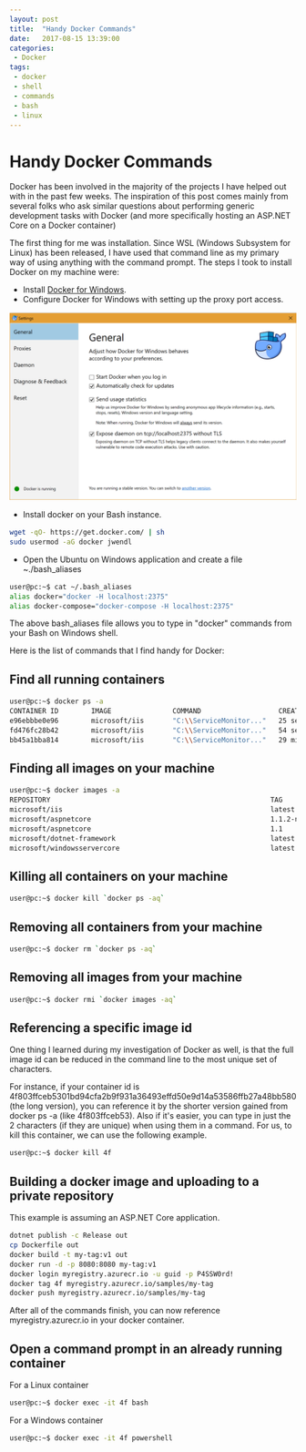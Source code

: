 ```yaml
---
layout: post
title:  "Handy Docker Commands"
date:   2017-08-15 13:39:00
categories:
 - Docker
tags:
 - docker
 - shell
 - commands
 - bash
 - linux
---
```

# Handy Docker Commands

Docker has been involved in the majority of the projects I have helped out with in the past few weeks. The inspiration of this post comes mainly from several folks who ask similar questions about performing generic development tasks with Docker (and more specifically hosting an ASP.NET Core on a Docker container)

The first thing for me was installation. Since WSL (Windows Subsystem for Linux) has been released, I have used that command line as my primary way of using anything with the command prompt. The steps I took to install Docker on my machine were:

* Install [Docker for Windows](https://docs.docker.com/docker-for-windows/install/).
* Configure Docker for Windows with setting up the proxy port access.

![Docker for Windows Settings](/images/docker-settings.png)

* Install docker on your Bash instance.

``` bash
wget -qO- https://get.docker.com/ | sh
sudo usermod -aG docker jwendl
```

* Open the Ubuntu on Windows application and create a file ~./bash_aliases

``` bash
user@pc:~$ cat ~/.bash_aliases
alias docker="docker -H localhost:2375"
alias docker-compose="docker-compose -H localhost:2375"
```

The above bash_aliases file allows you to type in "docker" commands from your Bash on Windows shell.

Here is the list of commands that I find handy for Docker:

## Find all running containers

``` bash
user@pc:~$ docker ps -a
CONTAINER ID        IMAGE               COMMAND                   CREATED             STATUS                  PORTS               NAMES
e96ebbbe0e96        microsoft/iis       "C:\\ServiceMonitor..."   25 seconds ago      Up Less than a second   80/tcp              keen_wescoff
fd476fc28b42        microsoft/iis       "C:\\ServiceMonitor..."   54 seconds ago      Up 44 seconds           80/tcp              friendly_kare
bb45a1bba814        microsoft/iis       "C:\\ServiceMonitor..."   29 minutes ago      Up 28 minutes           80/tcp              adoring_mclean
```

## Finding all images on your machine

``` bash
user@pc:~$ docker images -a
REPOSITORY                                                      TAG                 IMAGE ID            CREATED             SIZE
microsoft/iis                                                   latest              4f803ffceb53        8 days ago          10.6GB
microsoft/aspnetcore                                            1.1.2-nanoserver    b450022c856b        13 days ago         1.22GB
microsoft/aspnetcore                                            1.1                 bff3f324b4c7        2 weeks ago         1.22GB
microsoft/dotnet-framework                                      latest              624ffeea3816        5 weeks ago         11.3GB
microsoft/windowsservercore                                     latest              2c42a1b4dea8        5 weeks ago         10.2GB
```

## Killing all containers on your machine

``` bash
user@pc:~$ docker kill `docker ps -aq`
```

## Removing all containers from your machine

``` bash
user@pc:~$ docker rm `docker ps -aq`
```

## Removing all images from your machine

``` bash
user@pc:~$ docker rmi `docker images -aq`
```

## Referencing a specific image id

One thing I learned during my investigation of Docker as well, is that the full image id can be reduced in the command line to the most unique set of characters.

For instance, if your container id is 4f803ffceb5301bd94cfa2b9f931a36493effd50e9d14a53586ffb27a48bb580 (the long version), you can reference it by the shorter version gained from docker ps -a (like 4f803ffceb53). Also if it's easier, you can type in just the 2 characters (if they are unique) when using them in a command. For us, to kill this container, we can use the following example.

``` bash
user@pc:~$ docker kill 4f
```

## Building a docker image and uploading to a private repository

This example is assuming an ASP.NET Core application.

``` bash
dotnet publish -c Release out
cp Dockerfile out
docker build -t my-tag:v1 out
docker run -d -p 8080:8080 my-tag:v1
docker login myregistry.azurecr.io -u guid -p P4SSW0rd!
docker tag 4f myregistry.azurecr.io/samples/my-tag
docker push myregistry.azurecr.io/samples/my-tag
```

After all of the commands finish, you can now reference myregistry.azurecr.io in your docker container.

## Open a command prompt in an already running container

For a Linux container

``` bash
user@pc:~$ docker exec -it 4f bash
```

For a Windows container

``` bash
user@pc:~$ docker exec -it 4f powershell
```
